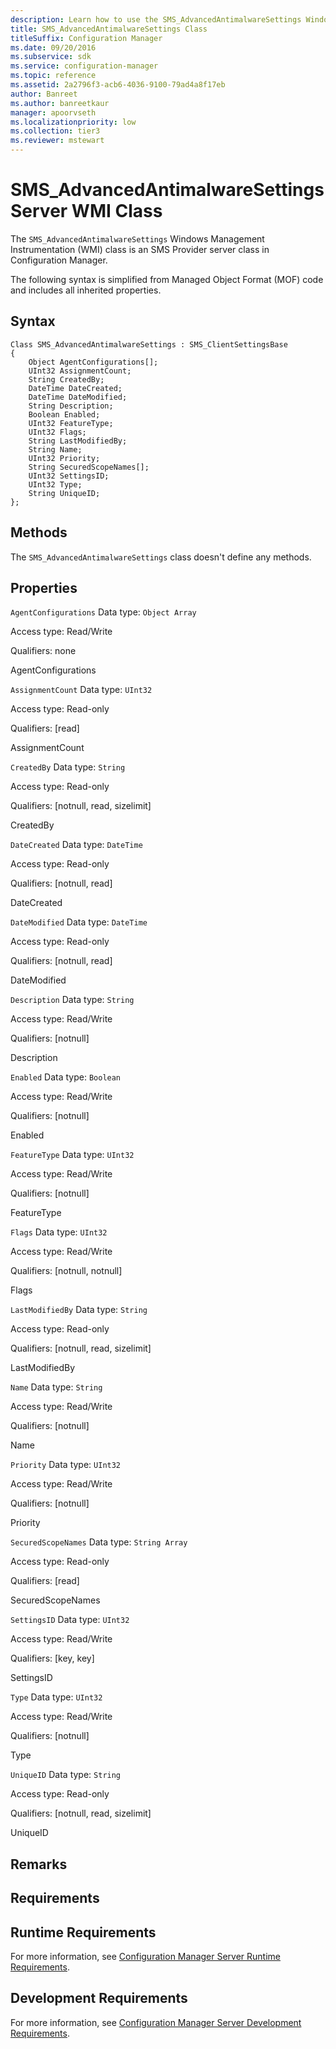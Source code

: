 ```yaml
---
description: Learn how to use the SMS_AdvancedAntimalwareSettings Windows Management Instrumentation (WMI) class in Configuration Manager.
title: SMS_AdvancedAntimalwareSettings Class
titleSuffix: Configuration Manager
ms.date: 09/20/2016
ms.subservice: sdk
ms.service: configuration-manager
ms.topic: reference
ms.assetid: 2a2796f3-acb6-4036-9100-79ad4a8f17eb
author: Banreet
ms.author: banreetkaur
manager: apoorvseth
ms.localizationpriority: low
ms.collection: tier3
ms.reviewer: mstewart
---
```


# SMS_AdvancedAntimalwareSettings Server WMI Class

The `SMS_AdvancedAntimalwareSettings` Windows Management Instrumentation (WMI) class is an SMS Provider server class in Configuration Manager.

 The following syntax is simplified from Managed Object Format (MOF) code and includes all inherited properties.

## Syntax

```
Class SMS_AdvancedAntimalwareSettings : SMS_ClientSettingsBase
{
    Object AgentConfigurations[];
    UInt32 AssignmentCount;
    String CreatedBy;
    DateTime DateCreated;
    DateTime DateModified;
    String Description;
    Boolean Enabled;
    UInt32 FeatureType;
    UInt32 Flags;
    String LastModifiedBy;
    String Name;
    UInt32 Priority;
    String SecuredScopeNames[];
    UInt32 SettingsID;
    UInt32 Type;
    String UniqueID;
};
```

## Methods
 The `SMS_AdvancedAntimalwareSettings` class doesn't define any methods.

## Properties
 `AgentConfigurations`
 Data type: `Object Array`

 Access type: Read/Write

 Qualifiers: none

 AgentConfigurations

 `AssignmentCount`
 Data type: `UInt32`

 Access type: Read-only

 Qualifiers: [read]

 AssignmentCount

 `CreatedBy`
 Data type: `String`

 Access type: Read-only

 Qualifiers: [notnull, read, sizelimit]

 CreatedBy

 `DateCreated`
 Data type: `DateTime`

 Access type: Read-only

 Qualifiers: [notnull, read]

 DateCreated

 `DateModified`
 Data type: `DateTime`

 Access type: Read-only

 Qualifiers: [notnull, read]

 DateModified

 `Description`
 Data type: `String`

 Access type: Read/Write

 Qualifiers: [notnull]

 Description

 `Enabled`
 Data type: `Boolean`

 Access type: Read/Write

 Qualifiers: [notnull]

 Enabled

 `FeatureType`
 Data type: `UInt32`

 Access type: Read/Write

 Qualifiers: [notnull]

 FeatureType

 `Flags`
 Data type: `UInt32`

 Access type: Read/Write

 Qualifiers: [notnull, notnull]

 Flags

 `LastModifiedBy`
 Data type: `String`

 Access type: Read-only

 Qualifiers: [notnull, read, sizelimit]

 LastModifiedBy

 `Name`
 Data type: `String`

 Access type: Read/Write

 Qualifiers: [notnull]

 Name

 `Priority`
 Data type: `UInt32`

 Access type: Read/Write

 Qualifiers: [notnull]

 Priority

 `SecuredScopeNames`
 Data type: `String Array`

 Access type: Read-only

 Qualifiers: [read]

 SecuredScopeNames

 `SettingsID`
 Data type: `UInt32`

 Access type: Read/Write

 Qualifiers: [key, key]

 SettingsID

 `Type`
 Data type: `UInt32`

 Access type: Read/Write

 Qualifiers: [notnull]

 Type

 `UniqueID`
 Data type: `String`

 Access type: Read-only

 Qualifiers: [notnull, read, sizelimit]

 UniqueID

## Remarks

## Requirements

## Runtime Requirements
 For more information, see [Configuration Manager Server Runtime Requirements](../../../../../develop/core/reqs/server-runtime-requirements.md).

## Development Requirements
 For more information, see [Configuration Manager Server Development Requirements](../../../../../develop/core/reqs/server-development-requirements.md).

